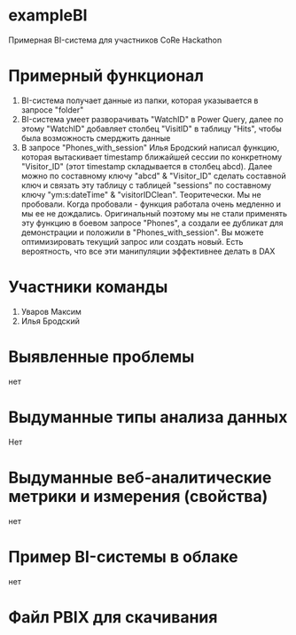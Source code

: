 # exampleBI
Примерная BI-система для участников CoRe Hackathon

# Примерный функционал
1. BI-система получает данные из папки, которая указывается в запросе "folder"
2. BI-система умеет разворачивать "WatchID" в Power Query, далее по этому "WatchID" добавляет столбец "VisitID" в таблицу "Hits", чтобы была возможность смерджить данные
3. В запросе "Phones_with_session" Илья Бродский написал функцию, которая вытаскивает timestamp ближайшей сессии по конкретному "Visitor_ID" (этот timestamp складывается в столбец abcd). Далее можно по составному ключу "abcd" & "Visitor_ID" сделать составной ключ и связать эту таблицу с таблицей "sessions" по составному ключу "ym:s:dateTime" & "visitorIDClean". Теоритечески. Мы не пробовали. Когда пробовали - функция работала очень медленно и мы ее не дождались. Оригинальный поэтому мы не стали применять эту функцию в боевом запросе "Phones", а создали ее дубликат для демонстрации и положили в "Phones_with_session". Вы можете оптимизировать текущий запрос или создать новый. Есть вероятность, что все эти манипуляции эффективнее делать в DAX

# Участники команды

1. Уваров Максим
2. Илья Бродский

# Выявленные проблемы #

нет

# Выдуманные типы анализа данных #

Нет

# Выдуманные веб-аналитические метрики и измерения (свойства) #

нет

# Пример BI-системы в облаке #

нет

# Файл PBIX для скачивания #

